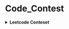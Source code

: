 # Code_Contest
<details> 
 <summary><b>Leetcode Conteset</b></summary> 
 
| Rank | Problem | Score | Finish Time   | [Q1 (3)](https://leetcode.com/contest/weekly-contest-352/problems/longest-even-odd-subarray-with-threshold/) | [Q2 (4)](https://leetcode.com/contest/weekly-contest-352/problems/prime-pairs-with-target-sum/) | [Q3 (5)](https://leetcode.com/contest/weekly-contest-352/problems/continuous-subarrays/) | [Q4 (6)](https://leetcode.com/contest/weekly-contest-352/problems/sum-of-imbalance-numbers-of-all-subarrays/) | Date|
| :-: | :-: | :-: | :-: | :-: | :-: | :-: | :-: | :-:|
| 12584 / 24578| [Weekly Contest 352](https://leetcode.com/contest/weekly-contest-352/) | 3 | 0:51:50 | 0:51:50 |❌ | ❌| ❌|2023/07/02|


| Rank | Name | Score | Finish Time   | [Q1 (3)](https://leetcode.com/contest/biweekly-contest-108/problems/longest-alternating-subarray/) | [Q2 (4)](https://leetcode.com/contest/biweekly-contest-108/problems/relocate-marbles/) | [Q3 (4)](https://leetcode.com/contest/biweekly-contest-108/problems/partition-string-into-minimum-beautiful-substrings/) | [Q4 (5)](https://leetcode.com/contest/biweekly-contest-108/problems/number-of-black-blocks/) | Date|
| :-: | :-: | :-: | :-: | :-: | :-: | :-: | :-: | :-:|
| 8698 / 21116 | [Biweekly Contest 108](https://leetcode.com/contest/biweekly-contest-108)| 3 | 2:04:21 | 1:19:21   🐞9 |  ❌| ❌|❌ |2023/07/09|

</details>
